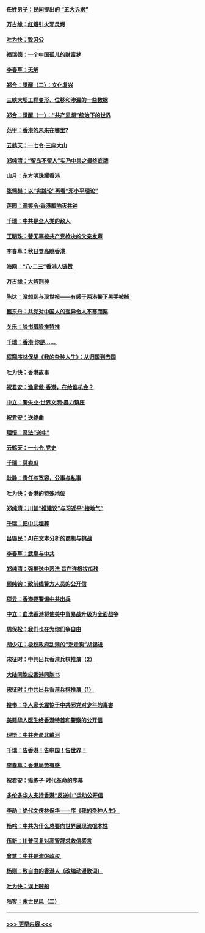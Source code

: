 #### [任姓男子：民间提出的 “五大诉求”](../pages/nsc993/n11482897.md?t=08280944) 
#### [万古缘：红蛾引火邪灵烬](../pages/nsc993/n11482886.md?t=08280944) 
#### [吐为快：致习公](../pages/nsc993/n11482867.md?t=08280944) 
#### [福瑞德：一个中国孤儿的财富梦](../pages/nsc993/n11482817.md?t=08280944) 
#### [李春草：无解](../pages/nsc993/n11482791.md?t=08280944) 
#### [郑合：觉醒（二）：文化复兴](../pages/nsc993/n11478025.md?t=08280944) 
#### [三峡大坝工程变形、位移和渗漏的一些数据](../pages/nsc993/n11478232.md?t=08280944) 
#### [郑合：觉醒（一）：“共产思想”统治下的世界](../pages/nsc993/n11477663.md?t=08280944) 
#### [范甲：香港的未来在哪里?](../pages/nsc993/n11477249.md?t=08280944) 
#### [云鹤天：一七令·三座大山](../pages/nsc993/n11477192.md?t=08280944) 
#### [郑纯清：“留岛不留人”实乃中共之最终底牌](../pages/nsc993/n11476160.md?t=08280944) 
#### [山月：东方明珠耀香港](../pages/nsc993/n11476077.md?t=08280944) 
#### [张翎燊：以“实践论”再看“邓小平理论”](../pages/nsc993/n11475733.md?t=08280944) 
#### [莲园：调笑令‧香港敲响灭共钟](../pages/nsc993/n11475723.md?t=08280944) 
#### [千瑞：中共是全人类的敌人](../pages/nsc993/n11475329.md?t=08280944) 
#### [王明珠：替无辜被共产党枪决的父亲发声](../pages/nsc993/n11474570.md?t=08280944) 
#### [李春草：秋日登高眺香港 ](../pages/nsc993/n11474491.md?t=08280944) 
#### [海网：“八·二三”香港人链赞 ](../pages/nsc993/n11474538.md?t=08280944) 
#### [万古缘：大屿荆神](../pages/nsc993/n11474401.md?t=08280944) 
#### [陈达：没想到与现世报——有感于两港警下黑手被捕 ](../pages/nsc993/n11472557.md?t=08280944) 
#### [甑东舟：共党对中国人的变异令人不寒而栗](../pages/nsc993/n11472496.md?t=08280944) 
#### [关乐：脸书扇脸推特推](../pages/nsc993/n11472488.md?t=08280944) 
#### [千瑞：香港  你是…… ](../pages/nsc993/n11472459.md?t=08280944) 
#### [程翔序林保华《我的杂种人生》：从归国到去国](../pages/nsc993/n11472369.md?t=08280944) 
#### [吐为快：香港故事](../pages/nsc993/n11471931.md?t=08280944) 
#### [祝君安：渔家傲‧香港，在给谁机会？](../pages/nsc993/n11469718.md?t=08280944) 
#### [中立：警失业‧世界文明‧暴力镇压](../pages/nsc993/n11467566.md?t=08280944) 
#### [祝君安：送终曲](../pages/nsc993/n11467546.md?t=08280944) 
#### [理悟：恶法“送中”](../pages/nsc993/n11467290.md?t=08280944) 
#### [云鹤天：一七令.党史](../pages/nsc993/n11464122.md?t=08280944) 
#### [千瑞：莫卖瓜](../pages/nsc993/n11463014.md?t=08280944) 
#### [耿静：责任与宽容，公事与私事](../pages/nsc993/n11462810.md?t=08280944) 
#### [吐为快：香港的特殊地位](../pages/nsc993/n11462562.md?t=08280944) 
#### [郑纯清：川普“推建议”与习近平“接地气”](../pages/nsc993/n11461683.md?t=08280944) 
#### [千瑞：把中共埋葬](../pages/nsc993/n11461658.md?t=08280944) 
#### [吕锡民：AI在文本分析的商机与挑战](../pages/nsc993/n11460607.md?t=08280944) 
#### [李春草：武皇与中共](../pages/nsc993/n11460589.md?t=08280944) 
#### [郑纯清：强推送中恶法 旨在连根拔瓜秧](../pages/nsc993/n11460526.md?t=08280944) 
#### [颜纯钩：致前线警方人员的公开信](../pages/nsc993/n11459564.md?t=08280944) 
#### [项云：香港要警惕中共出兵](../pages/nsc993/n11459530.md?t=08280944) 
#### [中立：血洗香港将使美中贸易战升级为全面战争](../pages/nsc993/n11459717.md?t=08280944) 
#### [周保松：我们也在为你们争自由](../pages/nsc993/n11459087.md?t=08280944) 
#### [胡少江：极权政府乱港的“乏走狗”胡锡进](../pages/nsc993/n11459051.md?t=08280944) 
#### [宋征时：中共出兵香港兵棋推演（2）](../pages/nsc993/n11458306.md?t=08280944) 
#### [大陆同胞应香港同胞书](../pages/nsc993/n11457241.md?t=08280944) 
#### [宋征时：中共出兵香港兵棋推演（1）](../pages/nsc993/n11455979.md?t=08280944) 
#### [投书：华人家长震惊于中共邪党对少年的毒害](../pages/nsc993/n11454664.md?t=08280944) 
#### [美籍华人医生给香港特首和警察的公开信](../pages/nsc993/n11454599.md?t=08280944) 
#### [理悟：中共奔命北戴河](../pages/nsc993/n11454254.md?t=08280944) 
#### [千瑞：告香港！告中国！告世界！](../pages/nsc993/n11452639.md?t=08280944) 
#### [李春草：香港局势有感 ](../pages/nsc993/n11452364.md?t=08280944) 
#### [祝君安：捣练子‧时代革命的序幕](../pages/nsc993/n11452353.md?t=08280944) 
#### [多伦多华人支持香港“反送中”运动公开信](../pages/nsc993/n11452323.md?t=08280944) 
#### [李劼：绝代文侠林保华——序《我的杂种人生》 ](../pages/nsc993/n11452282.md?t=08280944) 
#### [杨咤：中共为什么总要向世界展现流氓本性](../pages/nsc993/n11448899.md?t=08280944) 
#### [伍新：川普回复对高智晟求救信感言](../pages/nsc993/n11448808.md?t=08280944) 
#### [曾慧：中共是流氓政权 ](../pages/nsc993/n11447277.md?t=08280944) 
#### [杨则：致自由的香港人（改编动漫歌词）](../pages/nsc993/n11447253.md?t=08280944) 
#### [吐为快：误上贼船](../pages/nsc993/n11447241.md?t=08280944) 
#### [陆客：末世民风（二）](../pages/nsc993/n11447032.md?t=08280944) 

----
#### [ >>> 更早内容 <<< ](../indexes/nsc993-earlier.md)
